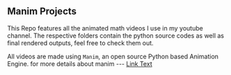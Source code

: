 ## Manim Projects

This Repo features all the animated math videos I use in my youtube channel. The respective folders contain the python source codes as well as final rendered outputs, feel free to check them out.

All videos are made using `Manim`, an open source Python based Animation Engine.
for more details about manim --- [Link Text](https://github.com/3b1b/manim)



